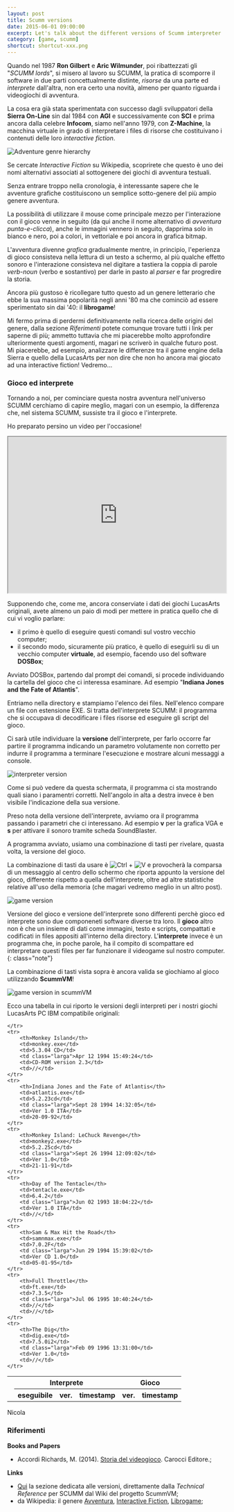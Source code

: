 ```yaml
---
layout: post
title: Scumm versions
date: 2015-06-01 09:00:00
excerpt: Let's talk about the different versions of Scumm imterpreter
category: [game, scumm]
shortcut: shortcut-xxx.png
---
```


Quando nel 1987 **Ron Gilbert** e **Aric Wilmunder**, poi ribattezzati gli "_SCUMM lords_", si misero al lavoro su SCUMM, la pratica di scomporre il software in due parti concettualmente distinte, _risorse_ da una parte ed _interprete_ dall'altra, non era certo una novità, almeno per quanto riguarda i videogiochi di avventura.

La cosa era già stata sperimentata con successo dagli sviluppatori della **Sierra On-Line** sin dal 1984 con **AGI** e successivamente con **SCI** e prima ancora dalla celebre **Infocom**, siamo nell'anno 1979, con **Z-Machine**, la macchina virtuale in grado di interpretare i files di risorse che costituivano i contenuti delle loro _interactive fiction_.

![Adventure genre hierarchy](http://www.limulo.net/images/scumm/adventure-genre.png)

Se cercate _Interactive Fiction_ su Wikipedia, scoprirete che questo è uno dei nomi alternativi associati al sottogenere dei giochi di avventura testuali.

Senza entrare troppo nella cronologia, è interessante sapere che le avventure grafiche costituiscono un semplice sotto-genere del più ampio genere avventura.

La possibilità di utilizzare il mouse come principale mezzo per l'interazione con il gioco venne in seguito (da qui anche il nome alternativo di _avventura punta-e-clicca_), anche le immagini vennero in seguito, dapprima solo in bianco e nero, poi a colori, in vettoriale e poi ancora in grafica bitmap.

L'avventura divenne _grafica_ gradualmente mentre, in principio, l'eperienza di gioco consisteva nella lettura di un testo a schermo, al più qualche effetto sonoro e l'interazione consisteva nel digitare a tastiera la coppia di parole _verb-noun_ (verbo e sostantivo) per darle in pasto al _parser_ e far progredire la storia.

Ancora più gustoso è ricollegare tutto questo ad un genere letterario che ebbe la sua massima popolarità negli anni '80 ma che cominciò ad essere sperimentato sin dai '40: il **librogame**!

Mi fermo prima di perdermi definitivamente nella ricerca delle origini del genere, dalla sezione _Riferimenti_ potete comunque trovare tutti i link per saperne di più; ammetto tuttavia che mi piacerebbe molto approfondire ulteriormente questi argomenti, magari ne scriverò in qualche futuro post. Mi piacerebbe, ad esempio, analizzare le differenze tra il game engine della Sierra e quello della LucasArts per non dire che non ho ancora mai giocato ad una interactive fiction! Vedremo...

### Gioco ed interprete

Tornando a noi, per cominciare questa nostra avventura nell'universo SCUMM cerchiamo di capire meglio, magari con un esempio, la differenza che, nel sistema SCUMM,  sussiste tra il gioco e l'interprete.

Ho preparato persino un video per l'occasione!

<iframe width="100%" height="360" src="https://www.youtube.com/embed/ZCdnodwgBT4" allowfullscreen></iframe>

Supponendo che, come me, ancora conserviate i dati dei giochi LucasArts originali, avete almeno un paio di modi per mettere in pratica quello che di cui vi voglio parlare:

* il primo è quello di eseguire questi comandi sul vostro vecchio computer;
* il secondo modo, sicuramente più pratico, è quello di eseguirli su di un vecchio computer **virtuale**, ad esempio, facendo uso del software **DOSBox**;

Avviato DOSBox, partendo dal prompt dei comandi, si procede individuando la cartella del gioco che ci interessa esaminare. Ad esempio "**Indiana Jones and the Fate of Atlantis**".

Entriamo nella directory e stampiamo l'elenco dei files. Nell'elenco compare un file con estensione EXE.
Si tratta dell'interprete SCUMM: il programma che si occupava di decodificare i files risorse ed eseguire gli script del gioco.

Ci sarà utile individuare la **versione** dell'interprete, per farlo occorre far partire il programma indicando un parametro volutamente non corretto per indurre il programma a terminare l'esecuzione e mostrare alcuni messaggi a console.

![interpreter version](http://www.limulo.net/images/scumm/ver-interpreter.png)

Come si può vedere da questa schermata, il programma ci sta mostrando quali siano i paramentri corretti. Nell'angolo in alta a destra invece è ben visibile l'indicazione della sua versione.

Preso nota della versione dell'interprete, avviamo ora il programma passando i parametri che ci interessano. Ad esempio **v** per la grafica VGA e **s** per attivare il sonoro tramite scheda SoundBlaster.

A programma avviato, usiamo una combinazione di tasti per rivelare, quasta volta, la versione del gioco.

<p>La combinazione di tasti da usare è <img alt="Ctrl" src="http://www.limulo.net/images/scumm/Ctrl.jpg"> + <img alt="V" src="http://www.limulo.net/images/scumm/V.jpg"> e provocherà la comparsa di un messaggio al centro dello schermo che riporta appunto la versione del gioco, differente rispetto a quella dell'interprete, oltre ad altre statistiche relative all'uso della memoria (che magari vedremo meglio in un altro post).</p>

![game version](http://www.limulo.net/images/scumm/ver-game.png)

Versione del gioco e versione dell'interprete sono differenti perchè gioco ed interprete sono due componeneti software diverse tra loro. Il **gioco** altro non è che un insieme di dati come immagini, testo e scripts, compattati e codificati in files appositi all'interno della directory. L'**interprete** invece è un programma che, in poche parole, ha il compito di  scompattare ed interpretare questi files per far funzionare il videogame sul nostro computer.
{: class="note"}

La combinazione di tasti vista sopra è ancora valida se giochiamo al gioco utilizzando **ScummVM**!

![game version in scummVM](http://www.limulo.net/images/scumm/ver-game-scummvm.png)

Ecco una tabella in cui riporto le versioni degli interpreti per i nostri giochi LucasArts PC IBM compatibile originali:

<table id="versioni">
    <tr>
        <th rowspan="2"> </th>
        <th colspan="3">Interprete</th>
        <th colspan="2">Gioco</th>
    </tr>
    <tr>
        <th>eseguibile</th>
        <th>ver.</th>
        <th class="larga">timestamp</th>
        <th>ver.</th>
        <th>timestamp</th>

    </tr>
    <tr>
        <th>Monkey Island</th>
        <td>monkey.exe</td>
        <td>5.3.04 CD</td>
        <td class="larga">Apr 12 1994 15:49:24</td>
        <td>CD-ROM version 2.3</td>
        <td>//</td>
    </tr>
    <tr>
        <th>Indiana Jones and the Fate of Atlantis</th>
        <td>atlantis.exe</td>
        <td>5.2.23cd</td>
        <td class="larga">Sept 28 1994 14:32:05</td>
        <td>Ver 1.0 ITA</td>
        <td>20-09-92</td>
    </tr>
    <tr>
        <th>Monkey Island: LeChuck Revenge</th>
        <td>monkey2.exe</td>
        <td>5.2.25cd</td>
        <td class="larga">Sept 26 1994 12:09:02</td>
        <td>Ver 1.0</td>
        <td>21-11-91</td>
    </tr>
    <tr>
        <th>Day of The Tentacle</th>
        <td>tentacle.exe</td>
        <td>6.4.2</td>
        <td class="larga">Jun 02 1993 18:04:22</td>
        <td>Ver 1.0 ITA</td>
        <td>//</td>
    </tr>
    <tr>
        <th>Sam & Max Hit the Road</th>
        <td>samnmax.exe</td>
        <td>7.0.2F</td>
        <td class="larga">Jun 29 1994 15:39:02</td>
        <td>Ver CD 1.0</td>
        <td>05-01-95</td>
    </tr>
    <tr>
        <th>Full Throttle</th>
        <td>ft.exe</td>
        <td>7.3.5</td>
        <td class="larga">Jul 06 1995 10:40:24</td>
        <td>//</td>
        <td>//</td>
    </tr>
    <tr>
        <th>The Dig</th>
        <td>dig.exe</td>
        <td>7.5.0i2</td>
        <td class="larga">Feb 09 1996 13:31:00</td>
        <td>Ver 1.0</td>
        <td>//</td>
    </tr>
</table>
<div class="author">Nicola</div>

### Riferimenti

**Books and Papers**

<ul>
    <li>Accordi Richards, M. (2014). <a class="ext" href="http://www.carocci.it/index.php?option=com_carocci&task=schedalibro&Itemid=72&isbn=9788843074167">Storia del videogioco</a>. Carocci Editore.;</li>
</ul>

**Links**
<ul>
    <li> <a class="ext" href="http://wiki.scummvm.org/index.php/SCUMM/Versions" >Qui</a> la sezione dedicata alle versioni, direttamente dalla <em>Technical Reference</em> per SCUMM dal Wiki del progetto ScummVM;</li>
    <li>da Wikipedia: il genere <a class="ext" href="https://en.wikipedia.org/wiki/Adventure_game" >Avventura</a>, <a class="ext" href="https://en.wikipedia.org/wiki/Interactive_fiction" >Interactive Fiction</a>, <a class="ext" href="https://it.wikipedia.org/wiki/Librogame">Librogame</a>;</li>
</ul>
